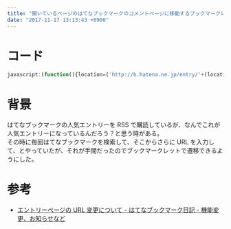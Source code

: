 ```yaml
---
title: "開いているページのはてなブックマークのコメントページに移動するブックマークレット"
date: "2017-11-17 13:13:43 +0900"
---
```


# コード

```javascript
javascript:(function(){location=('http://b.hatena.ne.jp/entry/'+(location.protocol=='https:'?'s/':'')+location.host+location.pathname+location.search)}());
```

# 背景

はてなブックマークの人気エントリーを RSS で購読しているが、なんでこれが人気エントリーになっているんだろう？と思う時がある。  
その時に毎回はてなブックマークを検索して、そこからさらに URL を入力して、とやっていたが、それが手間だったのでブックマークレットで遷移できるようにした。

# 参考

- [エントリーページの URL 変更について - はてなブックマーク日記 - 機能変更、お知らせなど](http://hatena.g.hatena.ne.jp/hatenabookmark/20090703/1246609167)
